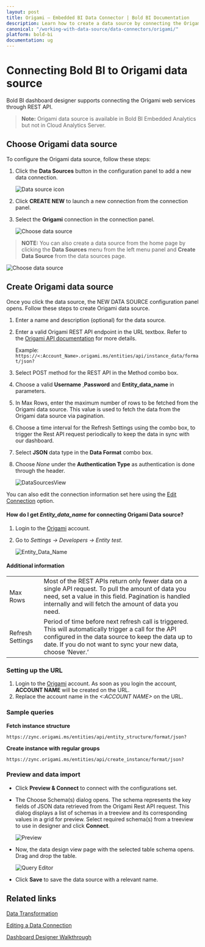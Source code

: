 ```yaml
---
layout: post
title: Origami – Embedded BI Data Connector | Bold BI Documentation
description: Learn how to create a data source by connecting the Origami data using its REST API endpoint in Dashboard Designer with the Bold BI Embedded data connector.
canonical: "/working-with-data-source/data-connectors/origami/"
platform: bold-bi
documentation: ug
---
```


# Connecting Bold BI to Origami data source
Bold BI dashboard designer supports connecting the Origami web services through REST API. 

> **Note:** Origami data source is available in Bold BI Embedded Analytics but not in Cloud Analytics Server.

## Choose Origami data source
To configure the Origami data source, follow these steps:
1. Click the **Data Sources** button in the configuration panel to add a new data connection.

    ![Data source icon](/static/assets/working-with-datasource/data-connectors/images/common/DataSourcesIcon.png)

2. Click **CREATE NEW** to launch a new connection from the connection panel.
3. Select the **Origami** connection in the connection panel.

    ![Choose data source](/static/assets/working-with-datasource/data-connectors/images/Origami/ChooseDS.png)

  > **NOTE:**  You can also create a data source from the home page by clicking the **Data Sources** menu from the left menu panel and **Create Data Source** from the data sources page.

   ![Choose data source](/static/assets/working-with-datasource/data-connectors/images/Origami/ChooseDS_Server.png)
   
   
## Create Origami data source
Once you click the data source, the NEW DATA SOURCE configuration panel opens. Follow these steps to create Origami data source.
1. Enter a name and description (optional) for the data source.
2. Enter a valid Origami REST API endpoint in the URL textbox. Refer to the [Origami API documentation](https://documenter.getpostman.com/view/2653695/TzRa5Ni8#3729bf72-a394-497b-9336-79b2db027a23) for more details.

    Example: `https://<:Account_Name>.origami.ms/entities/api/instance_data/format/json?`

3. Select POST method for the REST API in the Method combo box.
4. Choose a valid **Username** ,**Password** and **Entity_data_name** in parameters.
5. In Max Rows, enter the maximum number of rows to be fetched from the Origami data source. This value is used to fetch the data from the Origami data source via pagination.	
6. Choose a time interval for the Refresh Settings using the combo box, to trigger the Rest API request periodically to keep the data in sync with our dashboard. 
7. Select **JSON** data type in the **Data Format** combo box.
8. Choose *None* under the **Authentication Type** as authentication is done through the header.

     ![DataSourcesView](/static/assets/working-with-datasource/data-connectors/images/Origami/DataSourcesView.png)

You can also edit the connection information set here using the [Edit Connection](/working-with-data-source/editing-a-data-connection/) option.

#### How do I get *Entity_data_name* for connecting Origami Data source?
1. Login to the [Origami](https://origami.ms/login/) account.
2. Go to *Settings -> Developers -> Entity test*.

    ![Entity_Data_Name](/static/assets/working-with-datasource/data-connectors/images/Origami/Entity_Data_Name.png)

#### Additional information
<table width="600">
<tr>
<td>
Max Rows
</td>
<td>
Most of the REST APIs return only fewer data on a single API request. To pull the amount of data you need, set a value in this field.  
Pagination is handled internally and will fetch the amount of data you need.
</td>
</tr>
<tr>
<td>
Refresh Settings
</td>
<td>
Period of time before next refresh call is triggered. This will automatically trigger a call for the API configured in the data source to keep the data up to date. If you do not want to sync your new data, choose ‘Never.’
</td>
</tr>
</table>

### Setting up the URL

1. Login to the [Origami](https://origami.ms/login/) account. As soon as you login the account, **ACCOUNT NAME** will be created on the URL.
2. Replace the account name in the *<:ACCOUNT NAME>* on the URL.

### Sample queries

**Fetch instance structure**

  `https://zync.origami.ms/entities/api/entity_structure/format/json?`
  
**Create instance with regular groups**  

  `https://zync.origami.ms/entities/api/create_instance/format/json?`
  
### Preview and data import

* Click **Preview & Connect** to connect with the configurations set.

* The Choose Schema(s) dialog opens. The schema represents the key fields of JSON data retrieved from the Origami Rest API request. This dialog displays a list of schemas in a treeview and its corresponding values in a grid for preview. Select required schema(s) from a treeview to use in designer and click **Connect**.

    ![Preview](/static/assets/working-with-datasource/data-connectors/images/common/Preview.png)

* Now, the data design view page with the selected table schema opens. Drag and drop the table.

    ![Query Editor](/static/assets/working-with-datasource/data-connectors/images/common/QueryEditor.png)

* Click **Save** to save the data source with a relevant name.

## Related links

[Data Transformation](/working-with-data-source/transforming-data/joining-table/)

[Editing a Data Connection](/working-with-data-source/editing-a-data-connection/)   

[Dashboard Designer Walkthrough](https://help.boldbi.com/getting-started/creating-dashboard/)